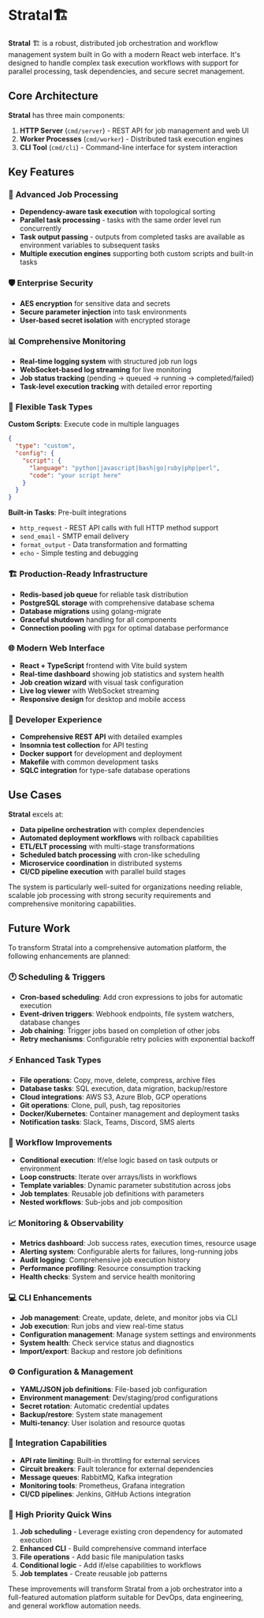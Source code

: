# Stratal🏗️

**Stratal** 🏗️ is a robust, distributed job orchestration and workflow management system built in Go with a modern React web interface. It's designed to handle complex task execution workflows with support for parallel processing, task dependencies, and secure secret management.

## Core Architecture

**Stratal** has three main components:

1. **HTTP Server** (`cmd/server`) - REST API for job management and web UI
2. **Worker Processes** (`cmd/worker`) - Distributed task execution engines  
3. **CLI Tool** (`cmd/cli`) - Command-line interface for system interaction

## Key Features

### 🔄 **Advanced Job Processing**
- **Dependency-aware task execution** with topological sorting
- **Parallel task processing** - tasks with the same order level run concurrently
- **Task output passing** - outputs from completed tasks are available as environment variables to subsequent tasks
- **Multiple execution engines** supporting both custom scripts and built-in tasks

### 🛡️ **Enterprise Security**
- **AES encryption** for sensitive data and secrets
- **Secure parameter injection** into task environments
- **User-based secret isolation** with encrypted storage

### 📊 **Comprehensive Monitoring**
- **Real-time logging system** with structured job run logs
- **WebSocket-based log streaming** for live monitoring
- **Job status tracking** (pending → queued → running → completed/failed)
- **Task-level execution tracking** with detailed error reporting

### 🔧 **Flexible Task Types**

**Custom Scripts**: Execute code in multiple languages
```json
{
  "type": "custom",
  "config": {
    "script": {
      "language": "python|javascript|bash|go|ruby|php|perl",
      "code": "your script here"
    }
  }
}
```

**Built-in Tasks**: Pre-built integrations
- `http_request` - REST API calls with full HTTP method support
- `send_email` - SMTP email delivery
- `format_output` - Data transformation and formatting
- `echo` - Simple testing and debugging

### 🏗️ **Production-Ready Infrastructure**
- **Redis-based job queue** for reliable task distribution
- **PostgreSQL storage** with comprehensive database schema
- **Database migrations** using golang-migrate
- **Graceful shutdown** handling for all components
- **Connection pooling** with pgx for optimal database performance

### 🌐 **Modern Web Interface**
- **React + TypeScript** frontend with Vite build system
- **Real-time dashboard** showing job statistics and system health
- **Job creation wizard** with visual task configuration
- **Live log viewer** with WebSocket streaming
- **Responsive design** for desktop and mobile access

### 🔌 **Developer Experience**
- **Comprehensive REST API** with detailed examples
- **Insomnia test collection** for API testing
- **Docker support** for development and deployment
- **Makefile** with common development tasks
- **SQLC integration** for type-safe database operations

## Use Cases

**Stratal** excels at:
- **Data pipeline orchestration** with complex dependencies
- **Automated deployment workflows** with rollback capabilities  
- **ETL/ELT processing** with multi-stage transformations
- **Scheduled batch processing** with cron-like scheduling
- **Microservice coordination** in distributed systems
- **CI/CD pipeline execution** with parallel build stages

The system is particularly well-suited for organizations needing reliable, scalable job processing with strong security requirements and comprehensive monitoring capabilities.

## Future Work

To transform Stratal into a comprehensive automation platform, the following enhancements are planned:

### 🕐 **Scheduling & Triggers**
- **Cron-based scheduling**: Add cron expressions to jobs for automatic execution
- **Event-driven triggers**: Webhook endpoints, file system watchers, database changes
- **Job chaining**: Trigger jobs based on completion of other jobs
- **Retry mechanisms**: Configurable retry policies with exponential backoff

### ⚡ **Enhanced Task Types**
- **File operations**: Copy, move, delete, compress, archive files
- **Database tasks**: SQL execution, data migration, backup/restore
- **Cloud integrations**: AWS S3, Azure Blob, GCP operations
- **Git operations**: Clone, pull, push, tag repositories
- **Docker/Kubernetes**: Container management and deployment tasks
- **Notification tasks**: Slack, Teams, Discord, SMS alerts

### 🔀 **Workflow Improvements**
- **Conditional execution**: If/else logic based on task outputs or environment
- **Loop constructs**: Iterate over arrays/lists in workflows
- **Template variables**: Dynamic parameter substitution across jobs
- **Job templates**: Reusable job definitions with parameters
- **Nested workflows**: Sub-jobs and job composition

### 📈 **Monitoring & Observability**
- **Metrics dashboard**: Job success rates, execution times, resource usage
- **Alerting system**: Configurable alerts for failures, long-running jobs
- **Audit logging**: Comprehensive job execution history
- **Performance profiling**: Resource consumption tracking
- **Health checks**: System and service health monitoring

### 💻 **CLI Enhancements**
- **Job management**: Create, update, delete, and monitor jobs via CLI
- **Job execution**: Run jobs and view real-time status
- **Configuration management**: Manage system settings and environments
- **System health**: Check service status and diagnostics
- **Import/export**: Backup and restore job definitions

### ⚙️ **Configuration & Management**
- **YAML/JSON job definitions**: File-based job configuration
- **Environment management**: Dev/staging/prod configurations  
- **Secret rotation**: Automatic credential updates
- **Backup/restore**: System state management
- **Multi-tenancy**: User isolation and resource quotas

### 🔗 **Integration Capabilities**
- **API rate limiting**: Built-in throttling for external services
- **Circuit breakers**: Fault tolerance for external dependencies
- **Message queues**: RabbitMQ, Kafka integration
- **Monitoring tools**: Prometheus, Grafana integration
- **CI/CD pipelines**: Jenkins, GitHub Actions integration

### 🎯 **High Priority Quick Wins**
1. **Job scheduling** - Leverage existing cron dependency for automated execution
2. **Enhanced CLI** - Build comprehensive command interface
3. **File operations** - Add basic file manipulation tasks
4. **Conditional logic** - Add if/else capabilities to workflows
5. **Job templates** - Create reusable job patterns

These improvements will transform Stratal from a job orchestrator into a full-featured automation platform suitable for DevOps, data engineering, and general workflow automation needs.
